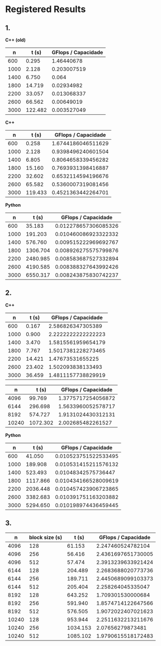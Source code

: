 # Registered Results

## 1.

**C++ (old)**

| n   | t (s) | GFlops / Capacidade |
|-----|-------|---------------------|
|600  | 0.295 | 1.46440678 |
|1000 | 2.128 | 0.203007519 |
|1400 | 6.750 | 0.064 |
|1800 | 14.719 | 0.02934982 |
|2200 | 33.057 | 0.013068337 |
|2600 | 66.562 | 0.00649019 |
|3000 | 122.482 | 0.003527049 |

**C++**

| n   | t (s) | GFlops / Capacidade |
|-----|-------|---------------------|
|600  | 0.258 | 1.6744186046511629 |
|1000 | 2.128 | 0.9398496240601504 |
|1400 | 6.805 | 0.8064658339456282 |
|1800 | 15.160 | 0.7693931398416887 |
|2200 | 32.602 | 0.6532114594196676 |
|2600 | 65.582 | 0.5360007319081456|
|3000 | 119.433 | 0.4521363442264701|

**Python**

| n   | t (s) | GFlops / Capacidade |
|-----|-------|---------------------|
|600  | 35.183 | 0.012278657306085326 |
|1000 | 191.203 | 0.010460086923322332 |
|1400 | 576.760 | 0.009515222969692767 |
|1800 | 1306.704 | 0.008926275575799876|
|2200 | 2480.985 | 0.008583687527332894|
|2600 | 4190.585 | 0.008388327643992426 |
|3000 | 6550.317 | 0.008243875830742237 |

## 2.

**C++**

| n   | t (s) | GFlops / Capacidade |
|-----|-------|---------------------|
|600  | 0.167 | 2.586826347305389 |
|1000 | 0.900 | 2.2222222222222223 |
|1400 | 3.470 | 1.5815561959654179 |
|1800 | 7.767 | 1.5017381228273465 |
|2200 | 14.421 | 1.47673531655225 |
|2600 | 23.402 | 1.502093838133493 |
|3000 | 36.459 | 1.4811157738829919 |


| n   | t (s) | GFlops / Capacidade |
|-----|-------|---------------------|
|4096 | 99.769 | 1.3775717254056872 |
|6144 | 296.698 | 1.5633960052578717 |
|8192 | 574.727 | 1.9131024430312131 |
|10240| 1072.302 | 2.002685482261527 |

**Python**

| n   | t (s) | GFlops / Capacidade |
|-----|-------|---------------------|
|600  | 41.050 | 0.010523751522533495|
|1000 | 189.908 | 0.010531415211576132|
|1400 | 523.493 | 0.01048342575736447 |
|1800 | 1117.866 | 0.010434166528009619 |
|2200 | 2036.448 | 0.010457423906723865 |
|2600 | 3382.683 | 0.010391751163203882 |
|3000 | 5294.650 | 0.010198974436459445 |

## 3.

| n   | block size (s) | t (s) | GFlops / Capacidade |
|-----|-----------|-------|---------------------|
|4096 | 128 | 61.153|2.247460524782104 |
|4096 | 256 | 56.416|2.4361697651730005 |
|4096 | 512 | 57.474| 2.3913239633921424 |
|6144 | 128 | 204.489| 2.2683688020773736 |
|6144 | 256 | 189.711| 2.4450689099103373 |
|6144 | 512 | 205.404| 2.258264045335047 |
|8192 | 128 | 643.252| 1.709301530000684 |
|8192 | 256 | 591.940| 1.8574714122647566 |
|8192 | 512 | 576.505| 1.9072022407021623 |
|10240| 128 | 953.944| 2.2511632213211676 |
|10240| 256 | 1034.153| 2.07656279873481 |
|10240| 512 | 1085.102| 1.9790615518172483 |
